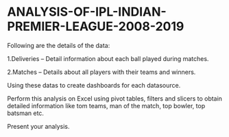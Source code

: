 # ANALYSIS-OF-IPL-INDIAN-PREMIER-LEAGUE-2008-2019
Following are the details of the data:

1.Deliveries – Detail information about each ball played during matches.

2.Matches – Details about all players with their teams and winners.

Using these datas to create dashboards for each datasource.

Perform this analysis on Excel using pivot tables, filters and slicers to obtain detailed information like tom teams, man of the match, top bowler, top batsman etc.

Present your analysis.
